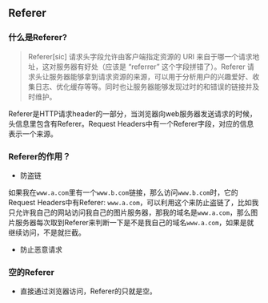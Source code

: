 ## Referer
### 什么是Referer?
> Referer[sic] 请求头字段允许由客户端指定资源的 URI 来自于哪一个请求地址，这对服务器有好处（应该是 “referrer” 这个字段拼错了）。Referer 请求头让服务器能够拿到请求资源的来源，可以用于分析用户的兴趣爱好、收集日志、优化缓存等等。同时也让服务器能够发现过时的和错误的链接并及时维护。

Referer是HTTP请求header的一部分，当浏览器向web服务器发送请求的时候，头信息里包含有Referer。Request Headers中有一个Referer字段，对应的信息表示一个来源。

###

### Referer的作用？
- 防盗链

如果我在`www.a.com`里有一个`www.b.com`链接，那么访问`www.b.com`时，它的Request Headers中有Referer: `www.a.com`，可以利用这个来防止盗链了，比如我只允许我自己的网站访问我自己的图片服务器，那我的域名是`www.a.com`，那么图片服务器每次取到Referer来判断一下是不是我自己的域名`www.a.com`，如果是就继续访问，不是就拦截。

- 防止恶意请求

### 空的Referer
- 直接通过浏览器访问，Referer的只就是空。